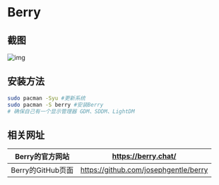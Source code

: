 # Berry



## 截图

![img](/dwa1n2l1n8da1.png)

## 安装方法

```bash
sudo pacman -Syu #更新系统
sudo pacman -S berry #安装Berry
# 确保自己有一个显示管理器 GDM、SDDM、LightDM 
```



## 相关网址

| Berry的官方网站   | https://berry.chat/                   |
| ----------------- | ------------------------------------- |
| Berry的GitHub页面 | https://github.com/josephgentle/berry |


